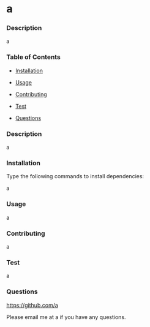 # a

  



  ### Description

  a

  ### Table of Contents

  - [Installation](#installation)

  - [Usage](#usage)

  

  - [Contributing](#contributing)

  - [Test](#test)

  - [Questions](#questions)



  ### Description

  a



  ### Installation
  Type the following commands to install dependencies:

  a



  ### Usage

  a



  



  ### Contributing

  a



  ### Test

  a



  ### Questions

  https://github.com/a

  Please email me at a if you have any questions.

  